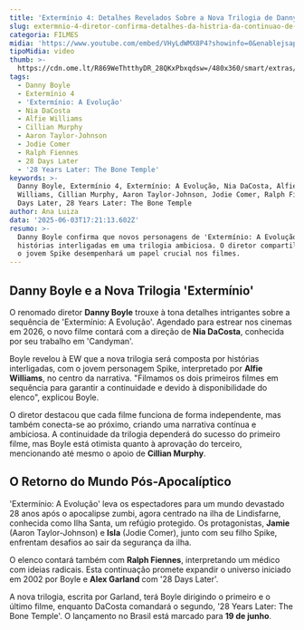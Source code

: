 ```yaml
---
title: 'Extermínio 4: Detalhes Revelados Sobre a Nova Trilogia de Danny Boyle'
slug: extermnio-4-diretor-confirma-detalhes-da-histria-da-continuao-de-evoluo
categoria: FILMES
midia: 'https://www.youtube.com/embed/VHyLdWMX8P4?showinfo=0&enablejsapi=1'
tipoMidia: video
thumb: >-
  https://cdn.ome.lt/R869WeThtthyDR_28QKxPbxqdsw=/480x360/smart/extras/conteudos/omelete_THUMB_-_2025-06-03T133315.166.png
tags:
  - Danny Boyle
  - Extermínio 4
  - 'Extermínio: A Evolução'
  - Nia DaCosta
  - Alfie Williams
  - Cillian Murphy
  - Aaron Taylor-Johnson
  - Jodie Comer
  - Ralph Fiennes
  - 28 Days Later
  - '28 Years Later: The Bone Temple'
keywords: >-
  Danny Boyle, Extermínio 4, Extermínio: A Evolução, Nia DaCosta, Alfie
  Williams, Cillian Murphy, Aaron Taylor-Johnson, Jodie Comer, Ralph Fiennes, 28
  Days Later, 28 Years Later: The Bone Temple
author: Ana Luiza
data: '2025-06-03T17:21:13.602Z'
resumo: >-
  Danny Boyle confirma que novos personagens de 'Extermínio: A Evolução' terão
  histórias interligadas em uma trilogia ambiciosa. O diretor compartilhou como
  o jovem Spike desempenhará um papel crucial nos filmes.
---
```


## Danny Boyle e a Nova Trilogia 'Extermínio'

O renomado diretor **Danny Boyle** trouxe à tona detalhes intrigantes sobre a sequência de 'Extermínio: A Evolução'. Agendado para estrear nos cinemas em 2026, o novo filme contará com a direção de **Nia DaCosta**, conhecida por seu trabalho em 'Candyman'.

Boyle revelou à EW que a nova trilogia será composta por histórias interligadas, com o jovem personagem Spike, interpretado por **Alfie Williams**, no centro da narrativa. "Filmamos os dois primeiros filmes em sequência para garantir a continuidade e devido à disponibilidade do elenco", explicou Boyle.

O diretor destacou que cada filme funciona de forma independente, mas também conecta-se ao próximo, criando uma narrativa contínua e ambiciosa. A continuidade da trilogia dependerá do sucesso do primeiro filme, mas Boyle está otimista quanto à aprovação do terceiro, mencionando até mesmo o apoio de **Cillian Murphy**.

## O Retorno do Mundo Pós-Apocalíptico

'Extermínio: A Evolução' leva os espectadores para um mundo devastado 28 anos após o apocalipse zumbi, agora centrado na ilha de Lindisfarne, conhecida como Ilha Santa, um refúgio protegido. Os protagonistas, **Jamie** (Aaron Taylor-Johnson) e **Isla** (Jodie Comer), junto com seu filho Spike, enfrentam desafios ao sair da segurança da ilha.

O elenco contará também com **Ralph Fiennes**, interpretando um médico com ideias radicais. Esta continuação promete expandir o universo iniciado em 2002 por Boyle e **Alex Garland** com '28 Days Later'.

A nova trilogia, escrita por Garland, terá Boyle dirigindo o primeiro e o último filme, enquanto DaCosta comandará o segundo, '28 Years Later: The Bone Temple'. O lançamento no Brasil está marcado para **19 de junho**.

